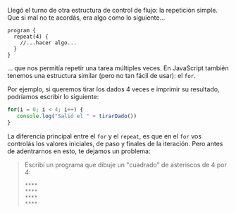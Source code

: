 Llegó el turno de otra estructura de control de flujo: la repetición simple. Que si mal no te acordás, era algo como lo siguiente...

```gobstones
program {
  repeat(4) {
    //...hacer algo...
  }
}
```

... que nos permitía repetir una tarea múltiples veces. En JavaScript también tenemos una estructura similar (pero no tan fácil de usar): el `for`.

Por ejemplo, si queremos tirar los dados 4 veces e imprimir su resultado, podríamos escribir lo siguiente:

```javascript
for(i = 0; i < 4; i++) {
   console.log("Salió el " + tirarDado())
}
```

La diferencia principal entre el `for` y el `repeat`, es que en el `for` vos controlás los valores iniciales, de paso y finales de la iteración. Pero antes de adentrarnos en esto, te dejamos un problema:

> Escribí un programa que dibuje un "cuadrado" de asteriscos de 4 por 4:
>
> ```
> ****
> ****
> ****
> ****
>```